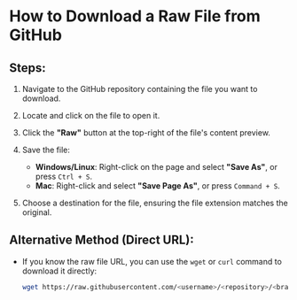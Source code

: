 # How to Download a Raw File from GitHub

## Steps:

1. Navigate to the GitHub repository containing the file you want to download.

2. Locate and click on the file to open it.

3. Click the **"Raw"** button at the top-right of the file's content preview.

4. Save the file:
   - **Windows/Linux**: Right-click on the page and select **"Save As"**, or press `Ctrl + S`.
   - **Mac**: Right-click and select **"Save Page As"**, or press `Command + S`.
   
5. Choose a destination for the file, ensuring the file extension matches the original.

## Alternative Method (Direct URL):
- If you know the raw file URL, you can use the `wget` or `curl` command to download it directly:
  ```bash
  wget https://raw.githubusercontent.com/<username>/<repository>/<branch>/<file_path>

